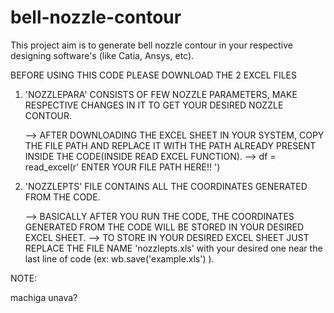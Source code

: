 # bell-nozzle-contour

This project aim is to generate bell nozzle contour in your respective designing software's (like Catia, Ansys, etc).

BEFORE USING THIS CODE PLEASE DOWNLOAD THE 2 EXCEL FILES

1) 'NOZZLEPARA' CONSISTS OF FEW NOZZLE PARAMETERS, MAKE RESPECTIVE CHANGES IN IT TO GET YOUR DESIRED NOZZLE CONTOUR.

    --> AFTER DOWNLOADING THE EXCEL SHEET IN YOUR SYSTEM, COPY THE FILE PATH AND REPLACE IT WITH THE PATH ALREADY PRESENT INSIDE THE CODE(INSIDE READ EXCEL FUNCTION).
    --> df = read_excel(r' ENTER YOUR FILE PATH HERE!! ')
    
2) 'NOZZLEPTS' FILE CONTAINS ALL THE COORDINATES GENERATED FROM THE CODE.
    
    --> BASICALLY AFTER YOU RUN THE CODE, THE COORDINATES GENERATED FROM THE CODE WILL BE STORED IN YOUR DESIRED EXCEL SHEET.
    --> TO STORE IN YOUR DESIRED EXCEL SHEET JUST REPLACE THE FILE NAME 'nozzlepts.xls' with your desired one near the last line of code (ex: wb.save('example.xls') ).
    
NOTE:

machiga unava?

